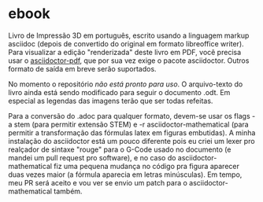 # ebook
Livro de Impressão 3D em português, escrito usando a linguagem markup asciidoc (depois de convertido do original em formato libreoffice writer). Para visualizar a edição "renderizada" deste livro em PDF, você precisa usar o [asciidoctor-pdf](https://github.com/asciidoctor/asciidoctor-pdf), que por sua vez exige o pacote asciidoctor. Outros formato de saída em breve serão suportados.

No momento o repositório *não está pronto para uso*. O arquivo-texto do livro ainda está sendo modificado para seguir o documento .odt. Em especial as legendas das imagens terão que ser todas refeitas.

Para a conversão do .adoc para qualquer formato, devem-se usar os flags -a stem (para permitir extensão STEM) e -r asciidoctor-mathematical (para permitir a transformação das fórmulas latex em figuras embutidas). A minha instalação do asciidoctor está um pouco diferente pois eu criei um lexer pro realçador de sintaxe "rouge" para o G-Code usado no documento (e mandei um pull request pro software), e no caso do asciidoctor-mathematical fiz uma pequena mudança no código pra figura aparecer duas vezes maior (a fórmula aparecia em letras minúsculas). Em tempo, meu PR será aceito e vou ver se envio um patch para o asciidoctor-mathematical também.
